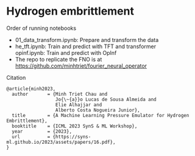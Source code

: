# Hydrogen embrittlement


Order of running notebooks 

- 01_data_transform.ipynb: Prepare and transform the data
- he_tft.ipynb: Train and predict with TFT and transformer  
opinf.ipynb: Train and predict with OpInf   
- The repo to replicate the FNO is at https://github.com/minhtriet/fourier_neural_operator

Citation
```
@article{minh2023,
  author       = {Minh Triet Chau and
                  Jo{\~{a}}o Lucas de Sousa Almeida and
                  Elie Alhajjar and
                  Alberto Costa Nogueira Junior},
  title        = {A Machine Learning Pressure Emulator for Hydrogen Embrittlement},
  booktitle    = {ICML 2023 SynS & ML Workshop},
  year         = {2023},
  url          = {https://syns-ml.github.io/2023/assets/papers/16.pdf},
}
```
